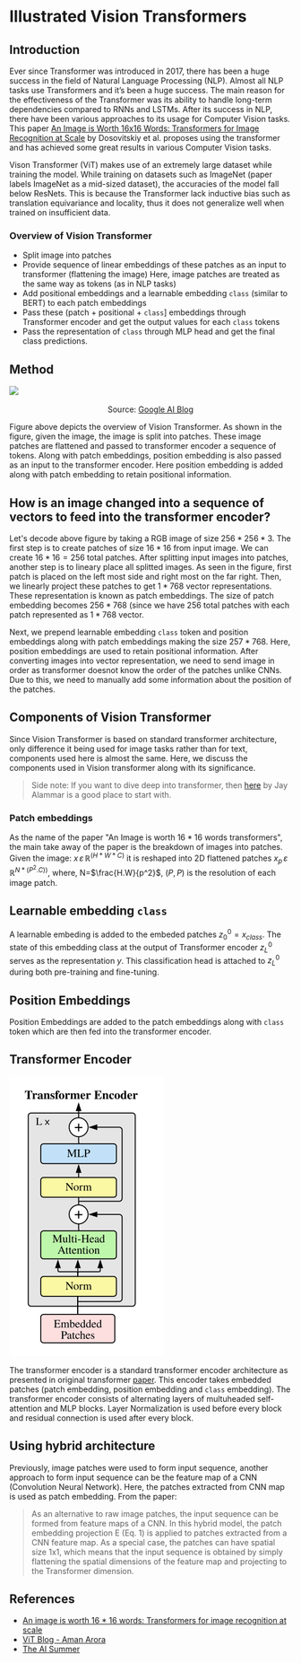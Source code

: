 # Illustrated Vision Transformers


## Introduction

Ever since Transformer was introduced in 2017, there has been a huge success in the field of Natural Language Processing (NLP). Almost all NLP tasks use Transformers and it’s been a huge success. The main reason for the effectiveness of the Transformer was its ability to handle long-term dependencies compared to RNNs and LSTMs. After its success in NLP, there have been various approaches to its usage for Computer Vision tasks. This paper [An Image is Worth 16x16 Words: Transformers for Image Recognition at Scale](https://arxiv.org/abs/2010.11929) by Dosovitskiy et al. proposes using the transformer and has achieved some great results in various Computer Vision tasks.
  
  Vison Transformer (ViT) makes use of an extremely large dataset while training the model. While training on datasets such as ImageNet (paper labels ImageNet as a mid-sized dataset), the accuracies of the model fall below ResNets. This is because the Transformer lack inductive bias such as translation equivariance and locality, thus it does not generalize well when trained on insufficient data.

### Overview of Vision Transformer
- Split image into patches
- Provide sequence of linear embeddings of these patches as an input to transformer (flattening the image)
  Here, image patches are treated as the same way as tokens (as in NLP tasks)
- Add positional embeddings and a learnable embedding ```class``` (similar to BERT) to each patch embeddings
- Pass these (patch + positional + ```class```] embeddings through Transformer encoder and get the output values for each ```class``` tokens
- Pass the representation of ```class``` through MLP head and get the final class predictions.


## Method
![](/images/vision_transformer.gif)
<div align="center"> Source: <a href='https://ai.googleblog.com/2020/12/transformers-for-image-recognition-at.html'>Google AI Blog</a> </div>



Figure above depicts the overview of Vision Transformer. As shown in the figure, given the image, the image is split into patches. These image patches are flattened and passed to transformer encoder a sequence of tokens. Along with patch embeddings, position embedding is also passed as an input to the transformer encoder. Here position embedding is added along with patch embedding to retain positional information. 


## How is an image changed into a sequence of vectors to feed into the transformer encoder?
Let's decode above figure by taking a RGB image of size $256 * 256 * 3$. The first step is to create patches of size $16 * 16$ from input image. We can create $16 * 16 = 256$ total patches. After splitting input images into patches, another step is to lineary place all splitted images. As seen in the figure, first patch is placed on the left most side and right most on the far right. Then, we linearly project these patches to get $1 * 768$ vector representations. These representation is known as patch embeddings. The size of patch embedding becomes $256 * 768$ (since we have 256 total patches with each patch represented as $1 * 768$ vector. 

Next, we prepend learnable embedding ```class``` token and position embeddings along with patch embeddings making the size $257 * 768$. Here, position embeddings are used to retain positional information. After converting images into vector representation, we need to send image in order as transformer doesnot know the order of the patches unlike CNNs. Due to this, we need to manually add some information about the position of the patches.


## Components of Vision Transformer
Since Vision Transformer is based on standard transformer architecture, only difference it being used for image tasks rather than for text, components used here is almost the same. Here, we discuss the components used in Vision transformer along with its significance. 

> Side note: If you want to dive deep into transformer, then [here](https://jalammar.github.io/illustrated-transformer/) by Jay Alammar is a good place to start with.

### Patch embeddings
As the name of the paper "An Image is worth $16 * 16$ words transformers", the main take away of the paper is the breakdown of images into patches. Given the image: $x \, \varepsilon \, \mathbb{R}^{(H * W * C)}$ it is reshaped into 2D flattened patches $x_p \, \varepsilon \, \mathbb{R}^{N*(P^2.C))}$,
                        where,
                            N=$\frac{H.W}{p^2}$, $(P, P)$ is the resolution of each image patch.


## Learnable embedding ```class```
A learnable embeding is added to the embeded patches $z_0^0 = x_{class}$. The state of this embedding class at the output of Transformer encoder $z_L^0$ serves as the representation $y$. This classification head is attached to $z_L^0$ during both pre-training and fine-tuning. 


## Position Embeddings
Position Embeddings are added to the patch embeddings along with ```class``` token which are then fed into the transformer encoder.

## Transformer Encoder
![](/images/transformer-encoder.png)


The transformer encoder is a standard transformer encoder architecture as presented in original transformer [paper](https://arxiv.org/abs/1706.03762). This encoder takes embedded patches (patch embedding, position embedding and ```class``` embedding). The transformer encoder consists of alternating layers of multuheaded self-attention and MLP blocks. Layer Normalization is used before every block and residual connection is used after every block.

## Using hybrid architecture
Previously, image patches were used to form input sequence, another approach to form input sequence can be the feature map of a CNN (Convolution Neural Network). Here, the patches extracted from CNN map is used as patch embedding.
From the paper:
> As an alternative to raw image patches, the input sequence can be formed
from feature maps of a CNN. In this hybrid model, the patch embedding
projection E (Eq. 1) is applied to patches extracted from a CNN feature map. As a special case,
the patches can have spatial size 1x1, which means that the input sequence is obtained by simply
flattening the spatial dimensions of the feature map and projecting to the Transformer dimension.


## References
- [An image is worth 16 * 16 words: Transformers for image recognition at scale](https://arxiv.org/pdf/2010.11929.pdf)
- [ViT Blog - Aman Arora](https://amaarora.github.io/2021/01/18/ViT.html)
- [The AI Summer](https://theaisummer.com/vision-transformer/)
